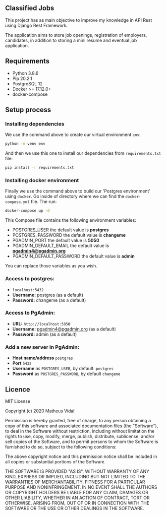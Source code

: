 ## Classified Jobs

This project has as main objective to improve my knowledge in API Rest using Django Rest Framework. 

The application aims to store job openings, registration of employers, candidates, in addition to storing a mini resume and eventual job application.


## Requirements

* Python 3.8.6
* Pip 20.2.1
* PostgreSQL 12
* Docker >= 17.12.0+
* docker-compose


## Setup process

### Installing dependencies

We use the command above to create our virtual environment `env`:

```bash
python -m venv env
```

And then we use this one to install our dependencies from `requirements.txt` file:

```bash
pip install -r requirements.txt
```

### Installing docker environment

Finally we use the command above to build our 'Postgres environment' using `docker`. Go inside of directory where we can find the `docker-compose.yml` file. The run:

```bash
docker-compose up -d
```

This Compose file contains the following environment variables:

* POSTGRES_USER the default value is **postgres**
* POSTGRES_PASSWORD the default value is **changeme**
* PGADMIN_PORT the default value is **5050**
* PGADMIN_DEFAULT_EMAIL the default value is **pgadmin4@pgadmin.org**
* PGADMIN_DEFAULT_PASSWORD the default value is **admin**

You can replace those variables as you wish.

### Access to postgres: 
* `localhost:5432`
* **Username:** postgres (as a default)
* **Password:** changeme (as a default)

### Access to PgAdmin: 
* **URL:** `http://localhost:5050`
* **Username:** pgadmin4@pgadmin.org (as a default)
* **Password:** admin (as a default)

### Add a new server in PgAdmin:
* **Host name/address** `postgres`
* **Port** `5432`
* **Username** as `POSTGRES_USER`, by default: `postgres`
* **Password** as `POSTGRES_PASSWORD`, by default `changeme`

## Licence

MIT License

Copyright (c) 2020 Matheus Vidal

Permission is hereby granted, free of charge, to any person obtaining a copy
of this software and associated documentation files (the "Software"), to deal
in the Software without restriction, including without limitation the rights
to use, copy, modify, merge, publish, distribute, sublicense, and/or sell
copies of the Software, and to permit persons to whom the Software is
furnished to do so, subject to the following conditions:

The above copyright notice and this permission notice shall be included in all
copies or substantial portions of the Software.

THE SOFTWARE IS PROVIDED "AS IS", WITHOUT WARRANTY OF ANY KIND, EXPRESS OR
IMPLIED, INCLUDING BUT NOT LIMITED TO THE WARRANTIES OF MERCHANTABILITY,
FITNESS FOR A PARTICULAR PURPOSE AND NONINFRINGEMENT. IN NO EVENT SHALL THE
AUTHORS OR COPYRIGHT HOLDERS BE LIABLE FOR ANY CLAIM, DAMAGES OR OTHER
LIABILITY, WHETHER IN AN ACTION OF CONTRACT, TORT OR OTHERWISE, ARISING FROM,
OUT OF OR IN CONNECTION WITH THE SOFTWARE OR THE USE OR OTHER DEALINGS IN THE
SOFTWARE.
